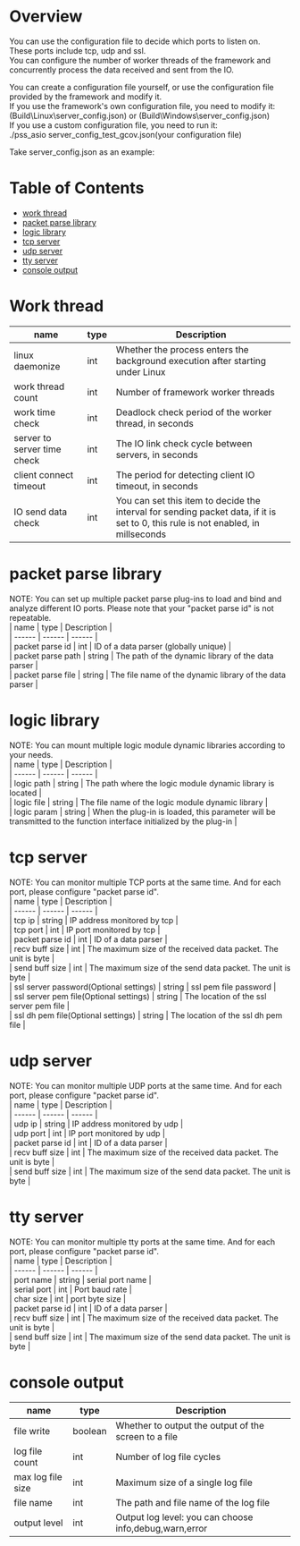 Overview
========

You can use the configuration file to decide which ports to listen on.  
These ports include tcp, udp and ssl.  
You can configure the number of worker threads of the framework and concurrently process the data received and sent from the IO.

You can create a configuration file yourself, or use the configuration file provided by the framework and modify it.  
If you use the framework's own configuration file, you need to modify it:  
(Build\Linux\server_config.json) or (Build\Windows\server_config.json)  
If you use a custom configuration file, you need to run it:  
./pss_asio server_config_test_gcov.json(your configuration file)  

Take server_config.json as an example:  

Table of Contents
=================
 - [work thread](#work-thread)
 - [packet parse library](#packet-parse-library)
 - [logic library](#logic-library)
 - [tcp server](#tcp-server)
 - [udp server](#udp-server)
 - [tty server](#tty-server)
 - [console output](#console-output)


Work thread
===========
| name | type | Description |  
| ------ | ------ | ------ |  
| linux daemonize | int | Whether the process enters the background execution after starting under Linux |  
| work thread count | int | Number of framework worker threads |  
| work time check | int | Deadlock check period of the worker thread, in seconds |  
| server to server time check | int | The IO link check cycle between servers, in seconds |  
| client connect timeout | int | The period for detecting client IO timeout, in seconds |  
| IO send data check | int | You can set this item to decide the interval for sending packet data, if it is set to 0, this rule is not enabled, in millseconds |  

packet parse library
====================
NOTE: You can set up multiple packet parse plug-ins to load and bind and analyze different IO ports. Please note that your "packet parse id" is not repeatable.  
| name | type | Description |  
| ------ | ------ | ------ |  
| packet parse id | int | ID of a data parser (globally unique) |  
| packet parse path | string | The path of the dynamic library of the data parser |  
| packet parse file | string | The file name of the dynamic library of the data parser |  

logic library
=============
NOTE: You can mount multiple logic module dynamic libraries according to your needs.  
| name | type | Description |  
| ------ | ------ | ------ |  
| logic path | string | The path where the logic module dynamic library is located |  
| logic file | string | The file name of the logic module dynamic library |  
| logic param | string | When the plug-in is loaded, this parameter will be transmitted to the function interface initialized by the plug-in |  

tcp server
==========
NOTE: You can monitor multiple TCP ports at the same time. And for each port, please configure "packet parse id".  
| name | type | Description |  
| ------ | ------ | ------ |  
| tcp ip | string | IP address monitored by tcp |  
| tcp port | int |  IP port monitored by tcp |  
| packet parse id | int | ID of a data parser |  
| recv buff size | int | The maximum size of the received data packet. The unit is byte  |  
| send buff size | int | The maximum size of the send data packet. The unit is byte |  
| ssl server password(Optional settings) | string | ssl pem file password |  
| ssl server pem file(Optional settings) | string | The location of the ssl server pem file |  
| ssl dh pem file(Optional settings) | string | The location of the ssl dh pem file |  

udp server
==========
NOTE: You can monitor multiple UDP ports at the same time. And for each port, please configure "packet parse id".  
| name | type | Description |  
| ------ | ------ | ------ |  
| udp ip | string | IP address monitored by udp |  
| udp port | int |  IP port monitored by udp |  
| packet parse id | int | ID of a data parser |  
| recv buff size | int | The maximum size of the received data packet. The unit is byte  |  
| send buff size | int | The maximum size of the send data packet. The unit is byte |  

tty server
==========
NOTE: You can monitor multiple tty ports at the same time. And for each port, please configure "packet parse id".  
| name | type | Description |  
| ------ | ------ | ------ |  
| port name | string | serial port name |  
| serial port | int |  Port baud rate |  
| char size | int |  port byte size |  
| packet parse id | int | ID of a data parser |  
| recv buff size | int | The maximum size of the received data packet. The unit is byte  |  
| send buff size | int | The maximum size of the send data packet. The unit is byte |  

console output
==============
| name | type | Description |  
| ------ | ------ | ------ |  
| file write | boolean | Whether to output the output of the screen to a file |  
| log file count | int | Number of log file cycles |  
| max log file size | int | Maximum size of a single log file |  
| file name | int | The path and file name of the log file |  
| output level | int | Output log level: you can choose info,debug,warn,error |  
